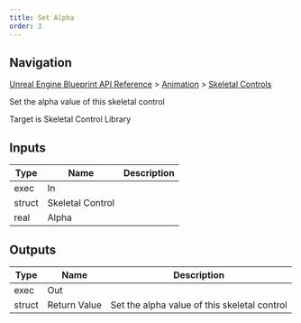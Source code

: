 ```yaml
---
title: Set Alpha
order: 3
---
```

## Navigation

[Unreal Engine Blueprint API Reference](https://dev.epicgames.com/documentation/en-us/unreal-engine/BlueprintAPI) > [Animation](https://dev.epicgames.com/documentation/en-us/unreal-engine/BlueprintAPI/Animation) > [Skeletal Controls](https://dev.epicgames.com/documentation/en-us/unreal-engine/BlueprintAPI/Animation/SkeletalControls)

Set the alpha value of this skeletal control

Target is Skeletal Control Library

## Inputs

| Type | Name | Description |
| --- | --- | --- |
| exec | In |  |
| struct | Skeletal Control |  |
| real | Alpha |  |

## Outputs

| Type | Name | Description |
| --- | --- | --- |
| exec | Out |  |
| struct | Return Value | Set the alpha value of this skeletal control |
